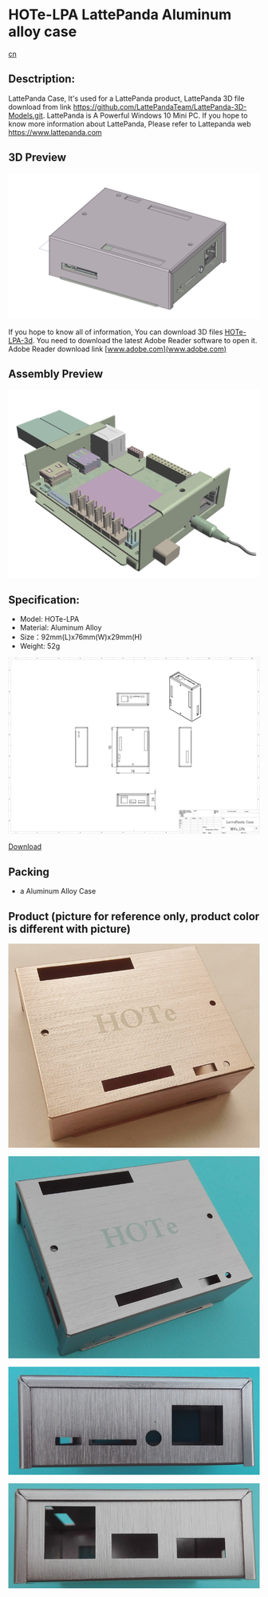 # HOTe-LPA LattePanda Aluminum alloy case

[cn](README_cn.md)

## Desctription:

LattePanda Case, It's used for a LattePanda product, LattePanda 3D file download from link <https://github.com/LattePandaTeam/LattePanda-3D-Models.git>. LattePanda is A Powerful Windows 10 Mini PC. If you hope to know more information about LattePanda, Please refer to Lattepanda web <https://www.lattepanda.com>

## 3D Preview

![HOTe_LPA_21](img/HOTe_LPA_21.png)

If you hope to know all of information, You can download 3D files 
[HOTe-LPA-3d](HOTe-LPA-3d.pdf). You need to download the latest Adobe Reader software to open it. Adobe Reader download link [www.adobe.com](www.adobe.com)

## Assembly Preview

![HOTe_LPA_01](img/HOTe_LPA_01.png)

## Specification:

* Model: HOTe-LPA
* Material: Aluminum Alloy
* Size：92mm(L)x76mm(W)x29mm(H)
* Weight: 52g

![HOTe_LPA_drawing](img/HOTe_LPA_Drawing.jpg)

[Download](HOTe_LPA_Drawing.pdf)

## Packing

* a Aluminum Alloy Case 

## Product (picture for reference only, product color is different with picture)

![HOTe_LPA_s1.jpg](img/HOTe_LPA_s1.jpg)

![HOTe_LPA_s01.jpg](img/HOTe_LPA_s01.jpg)

![HOTe_LPA_s02.jpg](img/HOTe_LPA_s02.jpg)

![HOTe_LPA_s03.jpg](img/HOTe_LPA_s03.jpg)
